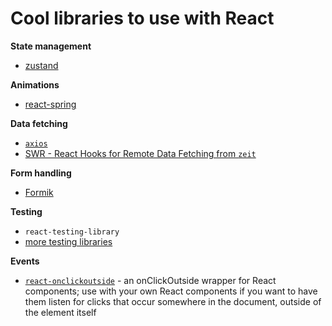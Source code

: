 # Cool libraries to use with React

**State management**

* [zustand](https://github.com/react-spring/zustand)


**Animations**

* [react-spring](https://www.react-spring.io/)


**Data fetching**

* [`axios`](../api/axios.md)
* [SWR - React Hooks for Remote Data Fetching from `zeit`](https://swr.now.sh/)


**Form handling**

* [Formik](https://github.com/jaredpalmer/formik)


**Testing**

* `react-testing-library`
* [more testing libraries](react/../testing-libraries.md)

**Events**

* [`react-onclickoutside`](https://github.com/Pomax/react-onclickoutside) - an onClickOutside wrapper for React components; use with your own React components if you want to have them listen for clicks that occur somewhere in the document, outside of the element itself
